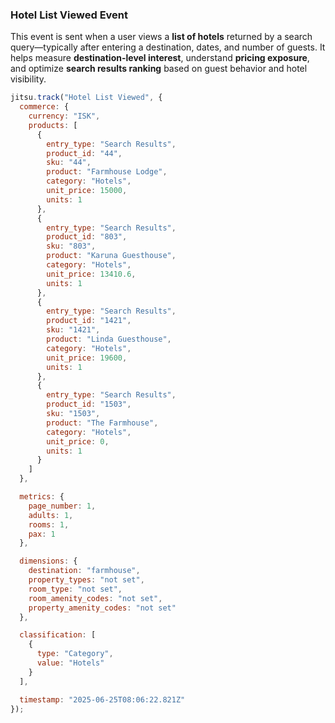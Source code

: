 ### Hotel List Viewed Event

This event is sent when a user views a **list of hotels** returned by a search query—typically after entering a destination, dates, and number of guests.
It helps measure **destination-level interest**, understand **pricing exposure**, and optimize **search results ranking** based on guest behavior and hotel visibility.


```js
jitsu.track("Hotel List Viewed", {
  commerce: {
    currency: "ISK",
    products: [
      {
        entry_type: "Search Results",
        product_id: "44",
        sku: "44",
        product: "Farmhouse Lodge",
        category: "Hotels",
        unit_price: 15000,
        units: 1
      },
      {
        entry_type: "Search Results",
        product_id: "803",
        sku: "803",
        product: "Karuna Guesthouse",
        category: "Hotels",
        unit_price: 13410.6,
        units: 1
      },
      {
        entry_type: "Search Results",
        product_id: "1421",
        sku: "1421",
        product: "Linda Guesthouse",
        category: "Hotels",
        unit_price: 19600,
        units: 1
      },
      {
        entry_type: "Search Results",
        product_id: "1503",
        sku: "1503",
        product: "The Farmhouse",
        category: "Hotels",
        unit_price: 0,
        units: 1
      }
    ]
  },

  metrics: {
    page_number: 1,
    adults: 1,
    rooms: 1,
    pax: 1
  },

  dimensions: {
    destination: "farmhouse",
    property_types: "not set",
    room_type: "not set",
    room_amenity_codes: "not set",
    property_amenity_codes: "not set"
  },

  classification: [
    {
      type: "Category",
      value: "Hotels"
    }
  ],

  timestamp: "2025-06-25T08:06:22.821Z"
});
```
